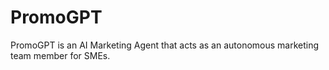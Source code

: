 # PromoGPT
PromoGPT is an AI Marketing Agent that acts as an autonomous marketing team member for SMEs.
